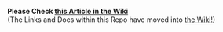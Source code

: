 **Please Check [this Article in the Wiki](../../../wiki/Managing-Instances-in-the-QT-Wallet)**<br>(The Links and Docs within this Repo have moved into [the Wiki!](../../../wiki))